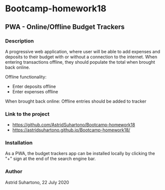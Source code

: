 # Bootcamp-homework18

## PWA - Online/Offline Budget Trackers

### Description

A progressive web application, where user will be able to add expenses and deposits to their budget with or without a connection to the internet. When entering transactions offline, they should populate the total when brought back online.

Offline functionality:
* Enter deposits offline
* Enter expenses offline

When brought back online:
Offline entries should be added to tracker

### Link to the project

* https://github.com/AstridSuhartono/Bootcamp-homework18
* https://astridsuhartono.github.io/Bootcamp-homework18/

### Installation

As a PWA, the budget trackers app can be installed locally by clicking the "+" sign at the end of the search engine bar.

### Author

Astrid Suhartono, 22 July 2020
